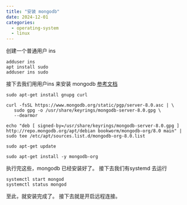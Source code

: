 ```yaml
---
title: "安装 mongodb"
date: 2024-12-01
categories:
  - operating-system
  - linux
---
```



创建一个普通用户
ins
```
adduser ins
apt install sudo
adduser ins sudo
```

接下去我们用用户ins 来安装 mongodb
[参考文档](https://www.mongodb.com/docs/manual/tutorial/install-mongodb-on-debian/)

```
sudo apt-get install gnupg curl

curl -fsSL https://www.mongodb.org/static/pgp/server-8.0.asc | \
   sudo gpg -o /usr/share/keyrings/mongodb-server-8.0.gpg \
   --dearmor

echo "deb [ signed-by=/usr/share/keyrings/mongodb-server-8.0.gpg ] http://repo.mongodb.org/apt/debian bookworm/mongodb-org/8.0 main" | sudo tee /etc/apt/sources.list.d/mongodb-org-8.0.list

sudo apt-get update

sudo apt-get install -y mongodb-org

```

执行完这些，mongodb 已经安装好了。
接下去我们有systemd 去运行


```
systemctl start mongod
systemctl status mongod
```

至此，就安装完成了。
接下去就是开启远程连接。
